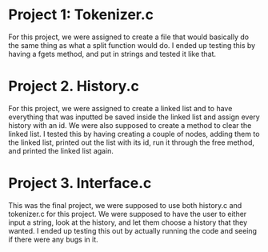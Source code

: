 Project 1: Tokenizer.c
======================
For this project, we were assigned to create a file that would basically do
the same thing as what a split function would do. I ended up testing this by
having a fgets method, and put in strings and tested it like that.

Project 2. History.c
====================
For this project, we were assigned to create a linked list and to have
everything that was inputted be saved inside the linked list and assign every
history with an id. We were also supposed to create a method to clear the
linked list. I tested this by having creating a couple of nodes, adding them
to the linked list, printed out the list with its id, run it through the free
method, and printed the linked list again.

Project 3. Interface.c
======================
This was the final project, we were supposed to use both history.c and
tokenizer.c for this project. We were supposed to have the user to either
input a string, look at the history, and let them choose a history that they
wanted. I ended up testing this out by actually running the code and seeing if
there were any bugs in it.
